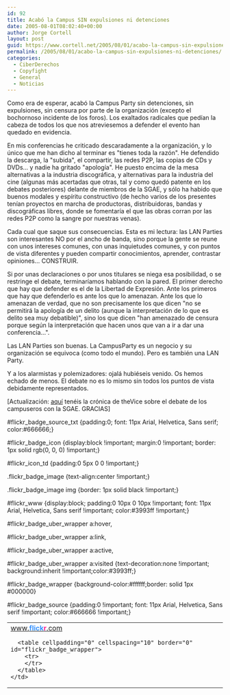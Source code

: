 ```yaml
---
id: 92
title: Acabó la Campus SIN expulsiones ni detenciones
date: 2005-08-01T08:02:40+00:00
author: Jorge Cortell
layout: post
guid: https://www.cortell.net/2005/08/01/acabo-la-campus-sin-expulsiones-ni-detenciones/
permalink: /2005/08/01/acabo-la-campus-sin-expulsiones-ni-detenciones/
categories:
  - CiberDerechos
  - Copyfight
  - General
  - Noticias
---
```

Como era de esperar, acabó la Campus Party sin detenciones, sin expulsiones, sin censura por parte de la organización (excepto el bochornoso incidente de los foros). Los exaltados radicales que pedí­an la cabeza de todos los que nos atreviesemos a defender el evento han quedado en evidencia.

En mis conferencias he criticado descaradamente a la organización, y lo único que me han dicho al terminar es "tienes toda la razón". He defendido la descarga, la "subida", el compartir, las redes P2P, las copias de CDs y DVDs... y nadie ha gritado "apologí­a". He puesto encima de la mesa alternativas a la industria discográfica, y alternativas para la industria del cine (algunas más acertadas que otras, tal y como quedó patente en los debates posteriores) delante de miembros de la SGAE, y sólo ha habido que buenos modales y espí­ritu constructivo (de hecho varios de los presentes tení­an proyectos en marcha de productoras, distribuidoras, bandas y discográficas libres, donde se fomentarí­a el que las obras corran por las redes P2P como la sangre por nuestras venas).

Cada cual que saque sus consecuencias. Esta es mi lectura: las LAN Parties son interesantes NO por el ancho de banda, sino porque la gente se reune con unos intereses comunes, con unas inquietudes comunes, y con puntos de vista diferentes y pueden compartir conocimientos, aprender, contrastar opiniones... CONSTRUIR.

Si por unas declaraciones o por unos titulares se niega esa posibilidad, o se restringe el debate, terminarí­amos hablando con la pared. El primer derecho que hay que defender es el de la Libertad de Expresión. Ante los primeros que hay que defenderlo es ante los que lo amenazan. Ante los que lo amenazan de verdad, que no son precisamente los que dicen "no se permitirá la apologí­a de un delito (aunque la interpretación de lo que es delito sea muy debatible)", sino los que dicen "han amenazado de censura porque según la interpretación que hacen unos que van a ir a dar una conferencia...".

Las LAN Parties son buenas. La CampusParty es un negocio y su organización se equivoca (como todo el mundo). Pero es también una LAN Party.

Y a los alarmistas y polemizadores: ojalá hubiéseis venido. Os hemos echado de menos. El debate no es lo mismo sin todos los puntos de vista debidamente representados.

[Actualización: [aquí­](https://the-vice.com/index.php/all/2005/08/01/los_hombres_misteriosos_mistery_man_s) tenéis la crónica de theVice sobre el debate de los campuseros con la SGAE. GRACIAS]

#flickr\_badge\_source_txt {padding:0; font: 11px Arial, Helvetica, Sans serif; color:#666666;}
  
#flickr\_badge\_icon {display:block !important; margin:0 !important; border: 1px solid rgb(0, 0, 0) !important;}
  
#flickr\_icon\_td {padding:0 5px 0 0 !important;}
  
.flickr\_badge\_image {text-align:center !important;}
  
.flickr\_badge\_image img {border: 1px solid black !important;}
  
#flickr_www {display:block; padding:0 10px 0 10px !important; font: 11px Arial, Helvetica, Sans serif !important; color:#3993ff !important;}
  
#flickr\_badge\_uber_wrapper a:hover,
  
#flickr\_badge\_uber_wrapper a:link,
  
#flickr\_badge\_uber_wrapper a:active,
  
#flickr\_badge\_uber_wrapper a:visited {text-decoration:none !important; background:inherit !important;color:#3993ff;}
  
#flickr\_badge\_wrapper {background-color:#ffffff;border: solid 1px #000000}
  
#flickr\_badge\_source {padding:0 !important; font: 11px Arial, Helvetica, Sans serif !important; color:#666666 !important;}

<table id="flickr_badge_uber_wrapper" cellpadding="0" cellspacing="10" border="0">
  <tr>
    <td>
      <a href="https://www.flickr.com" id="flickr_www">www.<strong style="color:#3993ff">flick<span style="color:#ff1c92">r</span></strong>.com</a></p> 
      
      <table cellpadding="0" cellspacing="10" border="0" id="flickr_badge_wrapper">
        <tr>
        </tr>
      </table>
    </td>
  </tr>
</table>